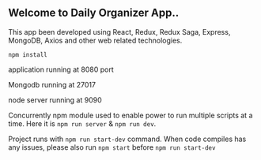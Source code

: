 ## Welcome to Daily Organizer App..

This app been developed using React, Redux, Redux Saga, Express, MongoDB, Axios and other web related technologies.

`npm install`

application running at 8080 port

Mongodb running at 27017

node server running at 9090

Concurrently npm module used to enable power to run multiple scripts at a time. Here it is `npm run server` & `npm run dev`.

Project runs with `npm run start-dev` command. When code compiles has any issues, please also run `npm start` before `npm run start-dev`
